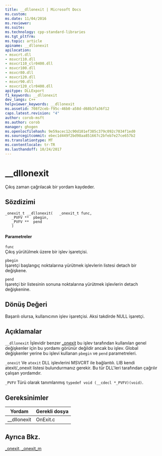 ```yaml
---
title: __dllonexit | Microsoft Docs
ms.custom: 
ms.date: 11/04/2016
ms.reviewer: 
ms.suite: 
ms.technology: cpp-standard-libraries
ms.tgt_pltfrm: 
ms.topic: article
apiname: __dllonexit
apilocation:
- msvcrt.dll
- msvcr110.dll
- msvcr110_clr0400.dll
- msvcr100.dll
- msvcr80.dll
- msvcr120.dll
- msvcr90.dll
- msvcr120_clr0400.dll
apitype: DLLExport
f1_keywords: __dllonexit
dev_langs: C++
helpviewer_keywords: __dllonexit
ms.assetid: 708f2ceb-f95c-46b0-a58d-d68b3fa36f12
caps.latest.revision: "4"
author: corob-msft
ms.author: corob
manager: ghogen
ms.openlocfilehash: 9e59acec12c90d101ef385c379c092c7034f1ed0
ms.sourcegitcommit: ebec1d449f2bd98aa851667c2bfeb7e27ce657b2
ms.translationtype: MT
ms.contentlocale: tr-TR
ms.lasthandoff: 10/24/2017
---
```

# <a name="dllonexit"></a>__dllonexit
Çıkış zaman çağrılacak bir yordam kaydeder.  
  
## <a name="syntax"></a>Sözdizimi  
  
```  
_onexit_t __dllonexit(   _onexit_t func,  
   _PVFV **  pbegin,   
   _PVFV **  pend   
   )  
```  
  
#### <a name="parameters"></a>Parametreler  
 `func`  
 Çıkış yürütülmek üzere bir işlev işaretçisi.  
  
 `pbegin`  
 İşaretçi başlangıç noktalarına yürütmek işlevlerin listesi detach bir değişkene.  
  
 `pend`  
 İşaretçi bir listesinin sonuna noktalarına yürütmek işlevlerin detach değişkenine.  
  
## <a name="return-value"></a>Dönüş Değeri  
 Başarılı olursa, kullanıcının işlev işaretçisi. Aksi takdirde NULL işaretçi.  
  
## <a name="remarks"></a>Açıklamalar  
 `__dllonexit` İşlevidir benzer [_onexit](../c-runtime-library/reference/onexit-onexit-m.md) bu işlev tarafından kullanılan genel değişkenler için bu yordamı görünür değildir ancak bu işlev. Global değişkenler yerine bu işlevi kullanan `pbegin` ve `pend` parametreleri.  
  
 `_onexit` Ve `atexit` DLL işlevlerini MSVCRT ile bağlantılı. LIB kendi atexit/_onexit listesi bulundurmanız gerekir. Bu tür DLL'leri tarafından çağrılır çalışan yordamdır.  
  
 `_PVFV` Türü olarak tanımlanmış `typedef void (__cdecl *_PVFV)(void)`.  
  
## <a name="requirements"></a>Gereksinimler  
  
|Yordam|Gerekli dosya|  
|-------------|-------------------|  
|__dllonexit|OnExit.c|  
  
## <a name="see-also"></a>Ayrıca Bkz.  
 [_onexit, _onexit_m](../c-runtime-library/reference/onexit-onexit-m.md)